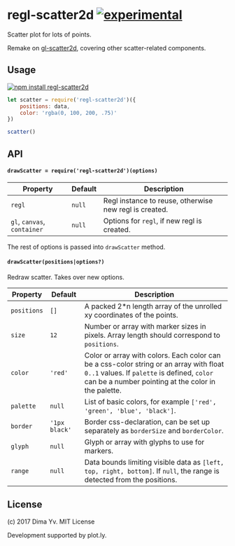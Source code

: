# regl-scatter2d [![experimental](https://img.shields.io/badge/stability-unstable-green.svg)](http://github.com/badges/stability-badges)

Scatter plot for lots of points.

Remake on [gl-scatter2d](https://github.com/gl-vis/gl-scatter2d), covering other scatter-related components.

## Usage

[![npm install regl-scatter2d](https://nodei.co/npm/regl-scatter2d.png?mini=true)](https://npmjs.org/package/regl-scatter2d/)

```js
let scatter = require('regl-scatter2d')({
	positions: data,
	color: 'rgba(0, 100, 200, .75)'
})

scatter()
```

## API

#### `drawScatter = require('regl-scatter2d')(options)`

| Property | Default | Description |
|---|---|---|
| `regl` | `null` | Regl instance to reuse, otherwise new regl is created. |
| `gl`, `canvas`, `container` | `null` | Options for `regl`, if new regl is created. |

The rest of options is passed into `drawScatter` method.

#### `drawScatter(positions|options?)`

Redraw scatter. Takes over new options.

| Property | Default | Description |
|---|---|---|
| `positions` | `[]` | A packed 2*n length array of the unrolled xy coordinates of the points. |
| `size` | `12` | Number or array with marker sizes in pixels. Array length should correspond to `positions`. |
| `color` | `'red'` | Color or array with colors. Each color can be a css-color string or an array with float `0..1` values. If `palette` is defined, `color` can be a number pointing at the color in the palette. |
| `palette` | `null` | List of basic colors, for example `['red', 'green', 'blue', 'black']`. |
| `border` | `'1px black'` | Border css-declaration, can be set up separately as `borderSize` and `borderColor`. |
| `glyph` | `null` | Glyph or array with glyphs to use for markers. |
| `range` | `null` | Data bounds limiting visible data as `[left, top, right, bottom]`. If `null`, the range is detected from the positions. |

## License

(c) 2017 Dima Yv. MIT License

Development supported by plot.ly.
